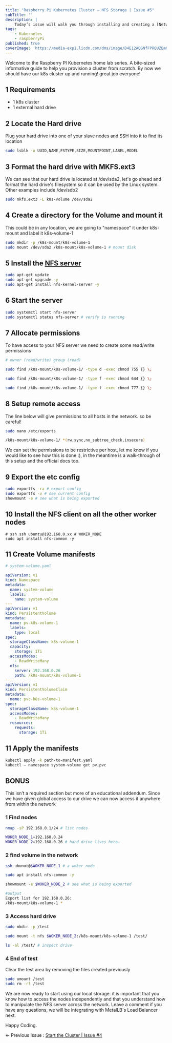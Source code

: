 ```yaml
---
title: "Raspberry Pi Kubernetes Cluster — NFS Storage | Issue #5"
subTitle: ''
description: |
    Today’s issue will walk you through installing and creating a [Network File Storage](https://en.wikipedia.org/wiki/Network_File_System) (NFS) server so it can be used as our default cluster's storage.
tags:
    - Kubernetes
    - raspberryPi
published: true
coverImage: 'https://media-exp1.licdn.com/dms/image/D4E12AQGNfFPRQUZEmQ/article-cover_image-shrink_720_1280/0/1665420704755?e=1671062400&v=beta&t=sgb6xZ_HHymYqGqWiPXgklFU0U1ruT3IvQXzCsrENpQ'
---
```


Welcome to the Raspberry PI Kubernetes home lab series. A bite-sized informative guide to help you provision a cluster from scratch. By now we should have our k8s cluster up and running! great job everyone!

## 1 Requirements

- 1 k8s cluster
- 1 external hard drive

## 2 Locate the Hard drive
Plug your hard drive into one of your slave nodes and SSH into it to find its location

```sh
sudo lsblk -o UUID,NAME,FSTYPE,SIZE,MOUNTPOINT,LABEL,MODEL
```

## 3 Format the hard drive with MKFS.ext3
We can see that our hard drive is located at /dev/sda2, let's go ahead and format the hard drive's filesystem so it can be used by the Linux system. Other examples include /dev/sdb2

```sh
sudo mkfs.ext3 -L k8s-volume /dev/sda2
```

## 4 Create a directory for the Volume and mount it
This could be in any location, we are going to "namespace" it under k8s-mount and label it k8s-volume-1

```sh
sudo mkdir -p /k8s-mount/k8s-volume-1
sudo mount /dev/sda2 /k8s-mount/k8s-volume-1 # mount disk
```

## 5 Install the [NFS server](https://manpages.debian.org/testing/nfs-common/nfs.5.en.html)

```sh
sudo apt-get update
sudo apt-get upgrade -y
sudo apt-get install nfs-kernel-server -y
```

## 6 Start the server

```sh
sudo systemctl start nfs-server
sudo systemctl status nfs-server # verify is running
```

## 7 Allocate permissions

To have access to your NFS server we need to create some read/write permissions

```sh
# owner (read/write) group (read)

sudo find /k8s-mount/k8s-volume-1/ -type d -exec chmod 755 {} \;

sudo find /k8s-mount/k8s-volume-1/ -type f -exec chmod 644 {} \; 

sudo find /k8s-mount/k8s-volume-1/ -type f -exec chmod 777 {} \;
```

## 8 Setup remote access

The line below will give permissions to all hosts in the network. so be careful!

```sh
sudo nano /etc/exports

/k8s-mount/k8s-volume-1/ *(rw,sync,no_subtree_check,insecure)
```

We can set the permissions to be restrictive per host, let me know if you would like to see how this is done :), in the meantime is a walk-through of this setup and the official docs too.

## 9 Export the etc config

```sh
sudo exportfs -ra # export config
sudo exportfs -v # see current config
showmount -e # see what is being exported
```

## 10 Install the NFS client on all the other worker nodes

```
# ssh ssh ubuntu@192.168.0.xx # WOKER_NODE
sudo apt install nfs-common -y
```

## 11 Create Volume manifests

```yaml
# system-volume.yaml

apiVersion: v1
kind: Namespace
metadata:
  name: system-volume
  labels:
    name: system-volume
---
apiVersion: v1
kind: PersistentVolume
metadata:
  name: pv-k8s-volume-1
  labels:
    type: local
spec:
  storageClassName: k8s-volume-1
  capacity:
    storage: 1Ti
  accessModes:
    - ReadWriteMany
  nfs:
    server: 192.168.0.26
    path: /k8s-mount/k8s-volume-1
---
apiVersion: v1
kind: PersistentVolumeClaim
metadata:
  name: pvc-k8s-volume-1
spec:
  storageClassName: k8s-volume-1
  accessModes:
    - ReadWriteMany
  resources:
    requests:
      storage: 1Ti
```

## 11 Apply the manifests

```sh
kubectl apply -k path-to-manifest.yaml
kubectl — namespace system-volume get pv,pvc
```

## BONUS
This isn’t a required section but more of an educational addendum. Since we have given global access to our drive we can now access it anywhere from within the network

### 1 Find nodes

```sh
nmap -sP 192.168.0.1/24 # list nodes

WOKER_NODE_1=192.168.0.24
WOKER_NODE_2=192.168.0.26 # hard drive lives here…
```

### 2 find volume in the network

```sh
ssh ubunut@$WOKER_NODE_1 # a woker node

sudo apt install nfs-common -y

showmount -e $WOKER_NODE_2 # see what is being exported

#output
Export list for 192.168.0.26:
/k8s-mount/k8s-volume-1 *
```

### 3 Access hard drive

```sh
sudo mkdir -p /test

sudo mount -t nfs $WOKER_NODE_2:/k8s-mount/k8s-volume-1 /test/

ls -al /test/ # inspect drive
```

### 4 End of test
Clear the test area by removing the files created previously

```sh
sudo umount /test
sudo rm -rf /test
```

We are now ready to start using our local storage. it is important that you know how to access the nodes independently and that you understand how to manipulate the NFS server across the network. Leave a comment if you have any questions, we will be integrating with MetalLB's Load Balancer next. 

Happy Coding.

← Previous Issue : [Start the Cluster | Issue #4](https://www.linkedin.com/pulse/raspberry-pi-kubernetes-cluster-start-issue-4-julian-tellez)
